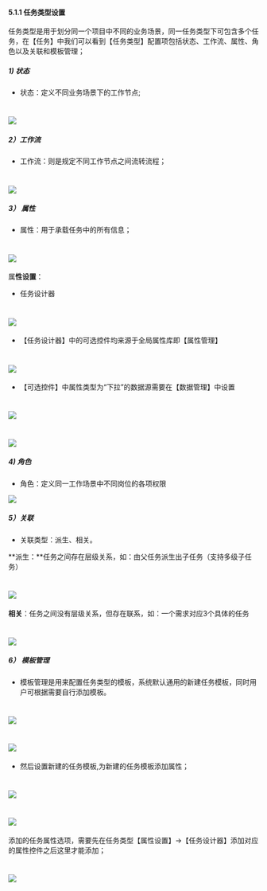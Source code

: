 #### 5.1.1 任务类型设置

任务类型是用于划分同一个项目中不同的业务场景，同一任务类型下可包含多个任务，在【任务】中我们可以看到【任务类型】配置项包括状态、工作流、属性、角色以及关联和模板管理；

##### 1) 状态

* 状态：定义不同业务场景下的工作节点;

# ![](/assets/01状态设置2.png)

##### 2）工作流

* 工作流：则是规定不同工作节点之间流转流程；

# ![](/assets/02工作流.png)

##### 3） 属性

* 属性：用于承载任务中的所有信息；

# ![](/assets/03属性1.png)

属**性设置**：

* 任务设计器

# ![](/assets/03任务设计器.png)

* 【任务设计器】中的可选控件均来源于全局属性库即【属性管理】

# ![](/assets/03全局属性库.png)

* 【可选控件】中属性类型为“下拉”的数据源需要在【数据管理】中设置

# ![](/assets/03数据源管理1.jpg)

# ![](/assets/03数据源管理2.jpg)

##### 4) 角色

* 角色：定义同一工作场景中不同岗位的各项权限

![](/assets/04角色设置.png)

##### 5）关联

* 关联类型：派生、相关。

**派生：**任务之间存在层级关系，如：由父任务派生出子任务（支持多级子任务）

# ![](/assets/05派生.png)

   
 **相关**：任务之间没有层级关系，但存在联系，如：一个需求对应3个具体的任务
 
 # ![](/assets/05相关.png)
 
 ##### 6） 模板管理
 
 * 模板管理是用来配置任务类型的模板，系统默认通用的新建任务模板，同时用户可根据需要自行添加模板。

# ![](/assets/管理员手册-任务类型1.png)

# ![](/assets/管理员手册-任务类型2.png)

* 然后设置新建的任务模板,为新建的任务模板添加属性；

# ![](/assets/管理员手册-任务类型3.png)


# ![](/assets/管理员手册-任务类型-添加属性1.png)

添加的任务属性选项，需要先在任务类型【属性设置】→【任务设计器】添加对应的属性控件之后这里才能添加；

# ![](/assets/管理员手册-任务类型-添加属性2.png)











